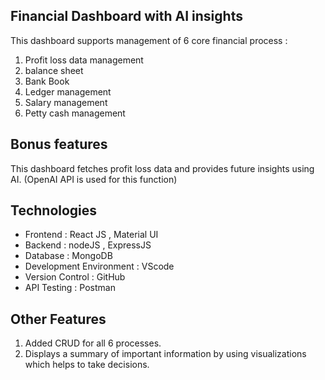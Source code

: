 ## Financial Dashboard with AI insights
This dashboard supports management of 6 core financial process :
1. Profit loss data management
2. balance sheet
3. Bank Book
4. Ledger management
5. Salary management
6. Petty cash management

## Bonus features
This dashboard fetches profit loss data and provides future insights using AI. (OpenAI API is used for this function)

## Technologies
* Frontend : React JS , Material UI
* Backend : nodeJS , ExpressJS
* Database : MongoDB
* Development Environment : VScode
* Version Control : GitHub
* API Testing : Postman

## Other Features
1. Added CRUD for all 6 processes.
2. Displays a summary of important information by using visualizations which helps to take decisions.


   
